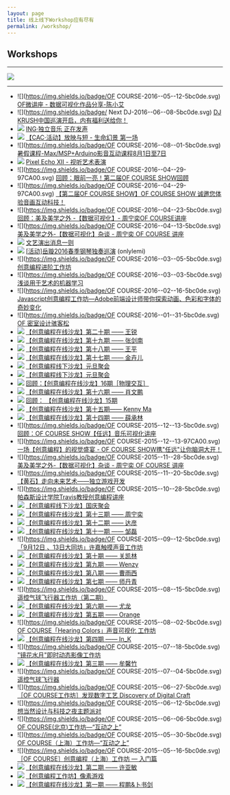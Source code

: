 ```yaml
---
layout: page
title: 线上线下Workshop应有尽有
permalink: /workshop/
---
```


## Workshops

---

[![](https://coding.net/u/onlylemi/p/img/git/raw/master/ofcourse_xiaoai.jpg)](http://mp.weixin.qq.com/s?__biz=MzA4NTc5MDU5OQ==&mid=2665092754&idx=1&sn=7dd3490cccd06883530f35b068b4bb46&scene=1&srcid=050926AQx5QWaxPjBLwcr87e&from=groupmessage&isappinstalled=0#wechat_redirect)

---

* ![](https://img.shields.io/badge/OF COURSE-2016--05--12-5bc0de.svg) [OF微讲座 - 数据可视化作品分享-陈小艾](http://mp.weixin.qq.com/s?__biz=MzA4NTc5MDU5OQ==&mid=2665092754&idx=1&sn=7dd3490cccd06883530f35b068b4bb46&scene=1&srcid=050926AQx5QWaxPjBLwcr87e&from=groupmessage&isappinstalled=0#wechat_redirect)
* ![](https://img.shields.io/badge/ Next DJ-2016--06--08-5bc0de.svg) [DJ KRUSH中国巡演开启，内有福利送给你！](http://mp.weixin.qq.com/s?__biz=MzA5NzQwNDE0MA==&mid=2650266976&idx=1&sn=92fc0af8f227e459f838fe5c990c4a7d&scene=0#wechat_redirect)
* ![](https://img.shields.io/badge/看见音乐-2016--05--29-5bc0de.svg) [ING·独立音乐 正在发声](http://www.kanjian.com/event/ing529)
* ![](https://img.shields.io/badge/CAC-2016--05--14-5bc0de.svg) [【CAC·活动】放映与短 - 生命幻景 第一场](http://mp.weixin.qq.com/s?__biz=MjM5NzU4NDM5NA==&mid=2650755725&idx=1&sn=7161ba97cd465b610e93a2835ec938d2&scene=0#wechat_redirect)
* ![](https://img.shields.io/badge/OF COURSE-2016--08--01-5bc0de.svg) [暑假课程-Max/MSP+Arduino影音互动课程8月1日至7日](http://mp.weixin.qq.com/s?__biz=MzA4NTc5MDU5OQ==&mid=2665092779&idx=1&sn=290cb000a09b25e13b12a46b7d62f64b&scene=0#wechat_redirect)
* ![](https://img.shields.io/badge/Bwave-2016--05--07-5bc0de.svg) [Pixel Echo XII - 视听艺术表演](http://mp.weixin.qq.com/s?timestamp=1462096117&src=3&ver=1&signature=JS22iDzUst*0wRLpcLAyR3d-n-FnvFUaS6EEfcXw06byEtQ7h*tZVSZlw1m361K6OFnKotBKg4x4iGBEjLVkslN0BmO7GUOwcVX-kiMUu16R40jfpodifBXnvH5yh3I6-9vfu4qlCr5vWIqp1OFUezHkEoqZCEGYH1OwDDuBM5Y=)
* ![](https://img.shields.io/badge/OF COURSE-2016--04--29-97CA00.svg) [回顾：眼前一亮！第二届OF COURSE SHOW回顾](http://mp.weixin.qq.com/s?__biz=MzA4NTc5MDU5OQ==&mid=2665092735&idx=1&sn=0420046b0b2e3234bd70e3736984c452&scene=0#wechat_redirect)
* ![](https://img.shields.io/badge/OF COURSE-2016--04--29-97CA00.svg) [【第二届OF COURSE SHOW】OF COURSE SHOW 诚邀您体验音画互动科技！](http://ofcourse.huodongxing.com/event/3331604901800)
* ![](https://img.shields.io/badge/OF COURSE-2016--04--23-5bc0de.svg) [回顾：美及美学之外 -【数据可视化】- 周宁奕OF COURSE讲座](http://v.youku.com/v_show/id_XMTU0OTc5Nzg1Mg==.html?from=y1.9-3.1)
* ![](https://img.shields.io/badge/OF COURSE-2016--04--13-5bc0de.svg) [美及美学之外-【数据可视化】杂谈 - 周宁奕 OF COURSE 讲座](http://ofcourse.huodongxing.com/event/1329689799100)
* ![](https://img.shields.io/badge/Bwave-2016--03--12-5bc0de.svg) [文艺演出消息一则](http://mp.weixin.qq.com/s?timestamp=1462095394&src=3&ver=1&signature=JS22iDzUst*0wRLpcLAyRy5fjIYIxdoDzWqBtAfWY8I05M2pvGdYxRWyJnFrtThN3HWwHv6RzDpyCOIarJAeBM6MeTnbCECR8ILYc0EWbXkS3So0GQ09epbc7DMbquC4AhbIgqKyC7ps12yMX8EVBrEBcDOA8ohRD0xjQkFS6PM=)
* ![](https://img.shields.io/badge/岳璇-2016--03--11-97CA00.svg) [[活动]岳璇2016春季钢琴独奏巡演](http://mp.weixin.qq.com/s?__biz=MzA4NTc5MDU5OQ==&mid=414734827&idx=2&sn=289df1c4492ff46e3a81c0e649af5087&scene=2&srcid=0307tKkwu1TDNRUPcKNDmpvK&from=timeline&isappinstalled=0#wechat_redirect) (onlylemi)
* ![](https://img.shields.io/badge/OF COURSE-2016--03--05-5bc0de.svg) [创意编程进阶工作坊](http://ofcourse.huodongxing.com/event/4320519676800)
* ![](https://img.shields.io/badge/OF COURSE-2016--03--03-5bc0de.svg) [浅谈用于艺术的机器学习](http://ofcourse.huodongxing.com/event/8320463332300)
* ![](https://img.shields.io/badge/OF COURSE-2016--02--16-5bc0de.svg) [Javascript创意编程工作坊—Adobe前端设计师带你探索动画、色彩和字体的奇妙变化](http://ofcourse.huodongxing.com/event/4318894984700)
* ![](https://img.shields.io/badge/OF COURSE-2016--01--31-5bc0de.svg) [OF 密室设计骇客松](http://ofcourse.huodongxing.com/event/9318177982600)
* ![](https://img.shields.io/badge/创意编程-2016--01--27-5bc0de.svg) [【创意编程在线沙龙】第二十期 —— 王锐](http://creativecoding.cn/?p=564)
* ![](https://img.shields.io/badge/创意编程-2016--01--20-5bc0de.svg) [【创意编程在线沙龙】第十九期 —— 张剑南](http://creativecoding.cn/?p=520)
* ![](https://img.shields.io/badge/创意编程-2016--01--17-5bc0de.svg) [【创意编程在线沙龙】第十八期 —— 王平](http://creativecoding.cn/?p=510)
* ![](https://img.shields.io/badge/创意编程-2016--01--06-5bc0de.svg) [【创意编程在线沙龙】第十七期 —— 金卉儿](http://creativecoding.cn/?p=437)
* ![](https://img.shields.io/badge/创意编程-2016--01--02-5bc0de.svg) [【创意编程线下沙龙】元旦聚会](http://creativecoding.cn/?p=425)
* ![](https://img.shields.io/badge/创意编程-2016--01--02-5bc0de.svg) [【创意编程线下沙龙】元旦聚会](http://creativecoding.cn/?p=425)
* ![](https://img.shields.io/badge/创意编程-2015--12--30-5bc0de.svg) [回顾：【创意编程在线沙龙】16期［物理交互］](http://mp.weixin.qq.com/s?timestamp=1462289734&src=3&ver=1&signature=*J4Ky1b0UyLdraru55I2Xa9yq9URMji*FSzgmoxYcR0iiiXqYYaCJHlnP016Sx9GV0jH2iWYQ1KT2c2SBwxaqWSQQ2oH5Gg*nZwe39hvV74VQkNWsLXv41ejhl-CYGRoh0uOwR7WF372eK5P0fHd-hibR75XpZTOWr6bMlI8WsY=)
* ![](https://img.shields.io/badge/创意编程-2015--12--30-5bc0de.svg) [【创意编程在线沙龙】第十六期 —— 肖文鹏](http://creativecoding.cn/?p=416)
* ![](https://img.shields.io/badge/创意编程-2015--12--23-5bc0de.svg) [回顾： 【创意编程在线沙龙】15期](http://mp.weixin.qq.com/s?timestamp=1462289979&src=3&ver=1&signature=*J4Ky1b0UyLdraru55I2XS0yOgiJzU2QEX1vu9wFnVVVJJQI3lb49IRKIalnLL0RqNpymNoyOC6pIjl8q0RTiTJA9PAk6DPOyvAZcoZIAhVVxARz6VMGnm8QZGpVmmDBJiFQ44ZufSJyKQsU2ZoYkWTwwMfuemyrIc7SSQWbAVg=)
* ![](https://img.shields.io/badge/创意编程-2015--12--23-5bc0de.svg) [【创意编程在线沙龙】第十五期—— Kenny Ma](http://creativecoding.cn/?p=394)
* ![](https://img.shields.io/badge/创意编程-2015--12--16-5bc0de.svg) [【创意编程在线沙龙】第十四期 —— 薛承林](http://creativecoding.cn/?p=380)
* ![](https://img.shields.io/badge/OF COURSE-2015--12--13-5bc0de.svg) [回顾：OF COURSE SHOW【任远】音乐可视化讲座](http://e.vhall.com/686423389)
* ![](https://img.shields.io/badge/OF COURSE-2015--12--13-97CA00.svg) [一场【创意编程】的视觉盛宴 - OF COURSE SHOW携"任远"让你脑洞大开！](http://ofcourse.huodongxing.com/event/1311138239400)
* ![](https://img.shields.io/badge/OF COURSE-2015--11--28-5bc0de.svg) [美及美学之外-【数据可视化】杂谈 - 周宁奕 OF COURSE 讲座](http://ofcourse.huodongxing.com/event/7310093645300)
* ![](https://img.shields.io/badge/OF COURSE-2015--11--20-5bc0de.svg) [【黄石】走向未来艺术——独立游戏开发](http://ofcourse.huodongxing.com/event/7307070074400)
* ![](https://img.shields.io/badge/OF COURSE-2015--10--28-5bc0de.svg) [帕森斯设计学院Travis教授创意编程讲座](http://ofcourse.huodongxing.com/event/4305376843400)
* ![](https://img.shields.io/badge/创意编程-2015--10--06-5bc0de.svg) [【创意编程线下沙龙】国庆聚会](http://creativecoding.cn/?p=367)
* ![](https://img.shields.io/badge/创意编程-2015--09--30-5bc0de.svg) [【创意编程在线沙龙】第十三期 —— 周宁奕](http://creativecoding.cn/?p=361)
* ![](https://img.shields.io/badge/创意编程-2015--09--23-5bc0de.svg) [【创意编程在线沙龙】第十二期 —— 达彦](http://creativecoding.cn/?p=351)
* ![](https://img.shields.io/badge/创意编程-2015--09--16-5bc0de.svg) [【创意编程在线沙龙】第十一期 —— 邹磊](http://creativecoding.cn/?p=301)
* ![](https://img.shields.io/badge/OF COURSE-2015--09--12-5bc0de.svg) [「9月12日 、13日大同坊」许嘉触摸声音工作坊](http://ofcourse.huodongxing.com/event/8298769007800)
* ![](https://img.shields.io/badge/创意编程-2015--09--09-5bc0de.svg) [【创意编程在线沙龙】第十期 —— 关凯林](http://creativecoding.cn/?p=282)
* ![](https://img.shields.io/badge/创意编程-2015--09--01-5bc0de.svg) [【创意编程在线沙龙】第九期 —— Wenzy](http://creativecoding.cn/?p=274)
* ![](https://img.shields.io/badge/创意编程-2015--08--26-5bc0de.svg) [【创意编程在线沙龙】第八期 —— 曹雨西](http://creativecoding.cn/?p=259)
* ![](https://img.shields.io/badge/创意编程-2015--08--19-5bc0de.svg) [【创意编程在线沙龙】第七期 —— 师丹青](http://creativecoding.cn/?p=247)
* ![](https://img.shields.io/badge/OF COURSE-2015--08--15-5bc0de.svg) [遥控气球飞行器工作坊（第二期）](http://ofcourse.huodongxing.com/event/2294421314200)
* ![](https://img.shields.io/badge/创意编程-2015--08--12-5bc0de.svg) [【创意编程在线沙龙】第六期 —— 尤龙](http://creativecoding.cn/?p=238)
* ![](https://img.shields.io/badge/创意编程-2015--08--05-5bc0de.svg) [【创意编程在线沙龙】第五期 —— Orange](http://creativecoding.cn/?p=232)
* ![](https://img.shields.io/badge/OF COURSE-2015--08--02-5bc0de.svg) [OF COURSE「Hearing Colors」声音可视化 工作坊](http://ofcourse.huodongxing.com/event/2292418190800)
* ![](https://img.shields.io/badge/创意编程-2015--07--29-5bc0de.svg) [【创意编程在线沙龙】第四期 —— In_K](http://creativecoding.cn/?p=221)
* ![](https://img.shields.io/badge/OF COURSE-2015--07--18-5bc0de.svg) ["镜花水月"即时动态影像工作坊](http://ofcourse.huodongxing.com/event/1287960845200)
* ![](https://img.shields.io/badge/创意编程-2015--07--08-5bc0de.svg) [【创意编程在线沙龙】第三期 —— 牟馨竹](http://creativecoding.cn/?p=216)
* ![](https://img.shields.io/badge/OF COURSE-2015--07--04-5bc0de.svg) [遥控气球飞行器](http://ofcourse.huodongxing.com/event/8288790216700)
* ![](https://img.shields.io/badge/OF COURSE-2015--06--27-5bc0de.svg) [［OF COURSE工作坊］发现数字工艺 Discovery of Digital Craft](http://ofcourse.huodongxing.com/event/5287277873400)
* ![](https://img.shields.io/badge/OF COURSE-2015--06--12-5bc0de.svg) [想当然设计与科技之夜主题派对](http://ofcourse.huodongxing.com/event/9285522736400)
* ![](https://img.shields.io/badge/OF COURSE-2015--06--06-5bc0de.svg) [OF COURSE(北京)工作坊—“互动之上”](http://ofcourse.huodongxing.com/event/3283532024600)
* ![](https://img.shields.io/badge/OF COURSE-2015--05--30-5bc0de.svg) [OF COURSE（上海）工作坊—“互动之上”](http://ofcourse.huodongxing.com/event/2282747064900)
* ![](https://img.shields.io/badge/OF COURSE-2015--05--16-5bc0de.svg) [［OF COURSE］创意编程（上海）工作坊 — 入门篇](http://ofcourse.huodongxing.com/event/6281034881400)
* ![](https://img.shields.io/badge/创意编程-2015--05--09-5bc0de.svg) [【创意编程在线沙龙】第二期 —— 许亚敏](http://creativecoding.cn/?p=95)
* ![](https://img.shields.io/badge/创意编程-2015--04--25-5bc0de.svg) [【创意编程工作坊】像素游戏](http://creativecoding.cn/?p=44)
* ![](https://img.shields.io/badge/创意编程-2015--04--24-5bc0de.svg) [【创意编程在线沙龙】第一期 —— 程鹏&卜书剑](http://creativecoding.cn/?p=23)